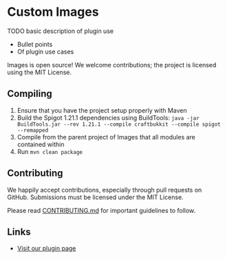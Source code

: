 Custom Images
=========

TODO basic description of plugin use

* Bullet points
* Of plugin use cases

Images is open source! We welcome contributions; the project is licensed using the MIT License.

Compiling
---------

1. Ensure that you have the project setup properly with Maven
2. Build the Spigot 1.21.1 dependencies using BuildTools:
   `java -jar BuildTools.jar --rev 1.21.1 --compile craftbukkit --compile spigot --remapped`
3. Compile from the parent project of Images that all modules are contained within
4. Run `mvn clean package`

Contributing
------------

We happily accept contributions, especially through pull requests on GitHub.
Submissions must be licensed under the MIT License.

Please read [CONTRIBUTING.md](CONTRIBUTING.md) for important guidelines to follow.

Links
-----

* [Visit our plugin page](https://www.spigotmc.org/resources/custom-images.53036/)